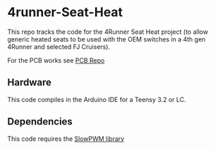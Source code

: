 # 4runner-Seat-Heat

This repo tracks the code for the 4Runner Seat Heat project (to allow generic heated seats to be used with the OEM switches in a 4th gen 4Runner and selected FJ Cruisers).

For the PCB works see [PCB Repo](https://github.com/alorman/4runner-Seat-Heat-PCB)

## Hardware
This code compiles in the Arduino IDE for a Teensy 3.2 or LC.

## Dependencies 
This code requires the [SlowPWM library](https://github.com/wkoch/SlowPWM) 